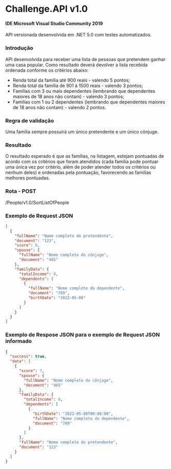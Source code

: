 # Challenge.API v1.0

#### IDE Microsoft Visual Studio Community 2019
API versionada desenvolvida em .NET 5.0 com testes automatizados.

### Introdução
API desenvolvida para receber uma lista de pessoas que pretendem ganhar uma casa popular. Como resultado deverá devolver a lista recebida ordenada conforme os critérios abaixo:

- Renda total da família até 900 reais - valendo 5 pontos;
- Renda total da família de 901 à 1500 reais - valendo 3 pontos;
- Famílias com 3 ou mais dependentes  (lembrando que dependentes maiores de 18 anos não contam) - valendo 3 pontos;
- Famílias com 1 ou 2 dependentes  (lembrando que dependentes maiores de 18 anos não contam) - valendo 2 pontos.

### Regra de validação
Uma família sempre possuirá um único pretendente e um único cônjuge.

### Resultado
O resultado esperado é que as famílias, na listagem, estejam pontuadas de acordo com os critérios que foram atendidos (cada família pode pontuar uma única vez por critério, além de poder atender todos os critérios ou nenhum deles) e ordenadas pela pontuação, favorecendo as famílias melhores pontuadas.

### Rota - POST

/People/v1.0/SortListOfPeople

### Exemplo de Request JSON
```json
[
  {
    "fullName": "Nome completo do pretendente",
    "document": "123",
    "score": 0,
    "spouse": {
      "fullName": "Nome completo do cônjuge",
      "document": "465"
    },
    "familyData": {
      "totalIncome": 0,
      "dependents": [
        {
          "fullName": "Nome completo do dependente",
          "document": "789",
          "birthDate": "2022-05-08"
        }
      ]
    }
  }
]
```

### Exemplo de Respose JSON para o exemplo de Request JSON informado
```json
{
  "success": true,
  "data": [
    {
      "score": 7,
      "spouse": {
        "fullName": "Nome completo do cônjuge",
        "document": "465"
      },
      "familyData": {
        "totalIncome": 0,
        "dependents": [
          {
            "birthDate": "2022-05-08T00:00:00",
            "fullName": "Nome completo do dependente",
            "document": "789"
          }
        ]
      },
      "fullName": "Nome completo do pretendente",
      "document": "123"
    }
  ]
}
```
